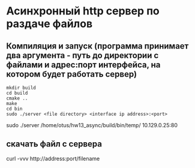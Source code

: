 # Асинхронный http сервер по раздаче файлов


## Компиляция и запуск (программа принимает два аргумента - путь до директории с файлами и адрес:порт интерфейса, на котором будет работать сервер)

```
mkdir build
cd build
cmake ..
make
cd bin
sudo ./server <file directory> <interface ip address>:<port>
```
sudo ./server /home/otus/hw13_async/build/bin/temp/ 10.129.0.25:80

## скачать файл с сервера
curl -vvv http://address:port/filename